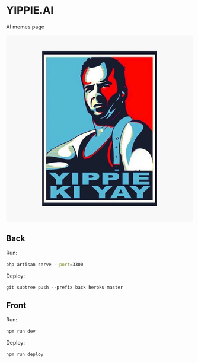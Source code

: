 # YIPPIE.AI
AI memes page

![jupikai](pp,840x830-pad,1000x1000,f8f8f8.jpg)

## Back
Run:
```bash
php artisan serve --port=3300
```

Deploy:
```git
git subtree push --prefix back heroku master
```

## Front
Run: 
```bash
npm run dev
```

Deploy: 
```bash
npm run deploy
```